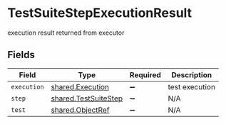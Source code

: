 # TestSuiteStepExecutionResult

execution result returned from executor


## Fields

| Field                                                        | Type                                                         | Required                                                     | Description                                                  |
| ------------------------------------------------------------ | ------------------------------------------------------------ | ------------------------------------------------------------ | ------------------------------------------------------------ |
| `execution`                                                  | [shared.Execution](../../models/shared/execution.md)         | :heavy_minus_sign:                                           | test execution                                               |
| `step`                                                       | [shared.TestSuiteStep](../../models/shared/testsuitestep.md) | :heavy_minus_sign:                                           | N/A                                                          |
| `test`                                                       | [shared.ObjectRef](../../models/shared/objectref.md)         | :heavy_minus_sign:                                           | N/A                                                          |